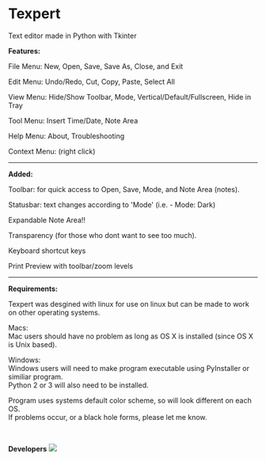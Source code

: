 # Texpert  
Text editor made in Python with Tkinter  
  
  
**Features:**

File Menu: New, Open, Save, Save As, Close, and Exit  

Edit Menu: Undo/Redo, Cut, Copy, Paste, Select All

View Menu: Hide/Show Toolbar, Mode, Vertical/Default/Fullscreen, Hide in Tray 

Tool Menu: Insert Time/Date, Note Area  

Help Menu: About, Troubleshooting  

Context Menu: (right click)


--------------------------------------------------------------------  

**Added:** 

Toolbar: for quick access to Open, Save, Mode, and Note Area (notes).  

Statusbar: text changes according to 'Mode' (i.e. - Mode: Dark)

Expandable Note Area!!  

Transparency (for those who dont want to see too much).

Keyboard shortcut keys

Print Preview with toolbar/zoom levels  


--------------------------------------------------------------------
**Requirements:**  

Texpert was desgined with linux for use on linux but can be made to work on other operating systems.  

Macs:   
Mac users should have no problem as long as OS X is installed (since OS X is Unix based).

Windows:   
Windows users will need to make program executable using PyInstaller or similiar program.  
Python 2 or 3 will also need to be installed.  

Program uses systems default color scheme, so will look different on each OS.  
If problems occur, or a black hole forms, please let me know.  

<br>  


**Developers**
<a href="https://github.com/linuxlawson/texpert/graphs/contributors">
  <img src="https://contributors-img.web.app/image?repo=linuxlawson/texpert" />
</a>







